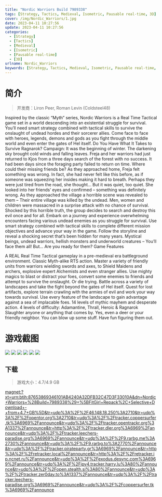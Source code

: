 ```yaml
---
title: "Nordic Warriors Build 7989338"
tags: [Strategy, Tactics, Medieval, Isometric, Pausable real-time, 3D]
cover: /img/Nordic_Warriors/1.jpg
date: 2023-04-11 10:27:56
update: 2023-04-11 10:27:56
categories: 
  - [Strategy]
  - [Tactics]
  - [Medieval]
  - [Isometric]
  - [Pausable real-time]
  - [3D]
urlname: Nordic_Warriors
keywords: [Strategy, Tactics, Medieval, Isometric, Pausable real-time, 3D]
---
```

# 简介

> 开发商：Liron Peer, Roman Levin (Coldsteel48)

Inspired by the classic “Myth” series, Nordic Warriors is a Real Time Tactical game set in a world descending into an existential struggle for survival. You’ll need smart strategy combined with tactical skills to survive the onslaught of undead hordes and their sorcerer allies. Come face to face with heroes, legends, demons and gods as you fight through the middle world and even enter the gates of Hel itself.
Do You Have What It Takes to Survive Ragnarok?
Campaign:
It was the beginning of winter. The darkening sky brought cold winds and falling leaves. Freja and her warriors had just returned to Kjos from a three days search of the forest with no success. It had been days since the foraging party failed to return on time. Where could their missing friends be? As they approached home, Freja felt something was wrong. In fact, she had never felt like this before, as if someone was squeezing her insides making it hard to breath. Perhaps they were just tired from the road, she thought… But it was quiet, too quiet. She looked into her friends’ eyes and confirmed – something was definitely wrong.
As they approached the village a horrible scene was revealed to them – Their entire village was killed by the undead. Men, women and children were massacred in a surprise attack with no chance of survival. Shocked by this horrible truth, the group decides to search and destroy this evil once and for all.
Embark on a journey and experience overwhelming encounters facing various undead enemies as you struggle for survival. Use smart strategy combined with tactical skills to complete different mission objectives and advance your way in the game. Follow the storyline and reveal a shocking secret that’s been hidden for many years.
Mystical beings, undead warriors, hellish monsters and underworld creatures – You’ll face them all! But… Are you ready for them?
Game Features

A REAL Real Time Tactical gameplay in a pre-medieval era battleground environment.
Classic Myth-alike RTS action.
Master a variety of friendly units from warriors wielding swords and axes, to Shield Maidens and archers, explosive expert Alchemists and even stranger allies.
Use mighty magics to blast or distract your foes, convert some enemies to friends and attempt to survive the onslaught. Or die trying.
Battle across a variety of landscapes and take the fight beyond the gates of Hel itself.
Quest for lost artifacts, explore terrain crawling with the armies of evil and work your way towards survival.
Use every feature of the landscape to gain advantage against a sea of implacable foes.
14 levels of mythic mayhem and desperate action.
4 levels of difficulty: Adamantine, Thrall, Heroic & Ragnarok
Slaughter anyone or anything that comes by. Yes, even a deer or your friendly neighbor.
You can blow up some stuff. Have fun figuring them out.

# 游戏截图

![](/img/Nordic_Warriors/2.jpg)
![](/img/Nordic_Warriors/3.jpg)
![](/img/Nordic_Warriors/4.jpg)
![](/img/Nordic_Warriors/5.jpg)
![](/img/Nordic_Warriors/6.jpg)
![](/img/Nordic_Warriors/7.jpg)


## 下载

> 游戏大小：4.7/4.9 GB

[magnet:?xt=urn:btih:87653869346101AB4240A32DFB32C47D3F33010A&amp;dn=Nordic+Warriors+%28Build+7989338%29+%5BFitGirl+Repack%2C+Selective+Download+-+from+4.7+GB%5D&amp;tr=udp%3A%2F%2F46.148.18.250%3A2710&amp;tr=udp%3A%2F%2Fopentor.org%3A2710&amp;tr=udp%3A%2F%2Ftracker.coppersurfer.tk%3A6969%2Fannounce&amp;tr=udp%3A%2F%2Ftracker.opentrackr.org%3A1337%2Fannounce&amp;tr=http%3A%2F%2Ftracker.dler.org%3A6969%2Fannounce&amp;tr=udp%3A%2F%2Ftracker.leechers-paradise.org%3A6969%2Fannounce&amp;tr=udp%3A%2F%2F9.rarbg.me%3A2730%2Fannounce&amp;tr=udp%3A%2F%2F9.rarbg.to%3A2770%2Fannounce&amp;tr=udp%3A%2F%2Ftracker.pirateparty.gr%3A6969%2Fannounce&amp;tr=http%3A%2F%2Fretracker.local%2Fannounce&amp;tr=http%3A%2F%2Fretracker.ip.ncnet.ru%2Fannounce&amp;tr=udp%3A%2F%2Fexodus.desync.com%3A6969%2Fannounce&amp;tr=udp%3A%2F%2Fipv4.tracker.harry.lu%3A80%2Fannounce&amp;tr=udp%3A%2F%2Fopen.stealth.si%3A80%2Fannounce&amp;tr=udp%3A%2F%2Ftracker.zer0day.to%3A1337%2Fannounce&amp;tr=udp%3A%2F%2Ftracker.leechers-paradise.org%3A6969%2Fannounce&amp;tr=udp%3A%2F%2Fcoppersurfer.tk%3A6969%2Fannounce](magnet:?xt=urn:btih:87653869346101AB4240A32DFB32C47D3F33010A&amp;dn=Nordic+Warriors+%28Build+7989338%29+%5BFitGirl+Repack%2C+Selective+Download+-+from+4.7+GB%5D&amp;tr=udp%3A%2F%2F46.148.18.250%3A2710&amp;tr=udp%3A%2F%2Fopentor.org%3A2710&amp;tr=udp%3A%2F%2Ftracker.coppersurfer.tk%3A6969%2Fannounce&amp;tr=udp%3A%2F%2Ftracker.opentrackr.org%3A1337%2Fannounce&amp;tr=http%3A%2F%2Ftracker.dler.org%3A6969%2Fannounce&amp;tr=udp%3A%2F%2Ftracker.leechers-paradise.org%3A6969%2Fannounce&amp;tr=udp%3A%2F%2F9.rarbg.me%3A2730%2Fannounce&amp;tr=udp%3A%2F%2F9.rarbg.to%3A2770%2Fannounce&amp;tr=udp%3A%2F%2Ftracker.pirateparty.gr%3A6969%2Fannounce&amp;tr=http%3A%2F%2Fretracker.local%2Fannounce&amp;tr=http%3A%2F%2Fretracker.ip.ncnet.ru%2Fannounce&amp;tr=udp%3A%2F%2Fexodus.desync.com%3A6969%2Fannounce&amp;tr=udp%3A%2F%2Fipv4.tracker.harry.lu%3A80%2Fannounce&amp;tr=udp%3A%2F%2Fopen.stealth.si%3A80%2Fannounce&amp;tr=udp%3A%2F%2Ftracker.zer0day.to%3A1337%2Fannounce&amp;tr=udp%3A%2F%2Ftracker.leechers-paradise.org%3A6969%2Fannounce&amp;tr=udp%3A%2F%2Fcoppersurfer.tk%3A6969%2Fannounce)